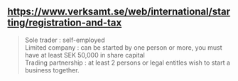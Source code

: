 ## https://www.verksamt.se/web/international/starting/registration-and-tax

> Sole trader : self-employed<br/>
> Limited company : can be started by one person or more, you must have at least SEK 50,000 in share capital<br/>
> Trading partnership : at least 2 persons or legal entitles wish to start a business together.<br/>
